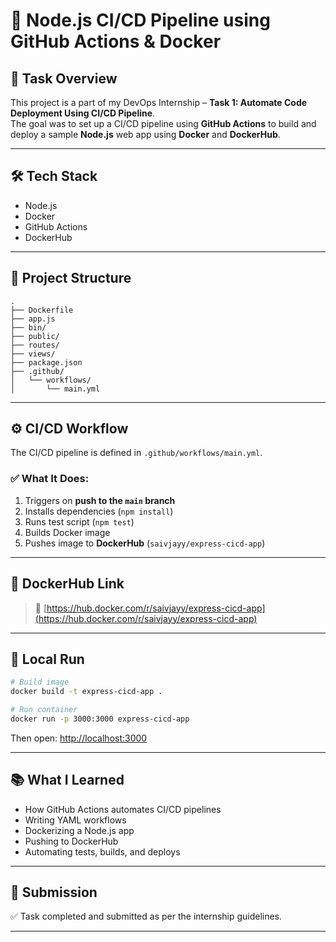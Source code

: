 # 🚀 Node.js CI/CD Pipeline using GitHub Actions & Docker

## 📌 Task Overview

This project is a part of my DevOps Internship – **Task 1: Automate Code Deployment Using CI/CD Pipeline**.  
The goal was to set up a CI/CD pipeline using **GitHub Actions** to build and deploy a sample **Node.js** web app using **Docker** and **DockerHub**.

---

## 🛠️ Tech Stack

- Node.js
- Docker
- GitHub Actions
- DockerHub

---

## 📂 Project Structure

```
.
├── Dockerfile
├── app.js
├── bin/
├── public/
├── routes/
├── views/
├── package.json
├── .github/
│   └── workflows/
│       └── main.yml
```

---

## ⚙️ CI/CD Workflow

The CI/CD pipeline is defined in `.github/workflows/main.yml`.

### ✅ What It Does:
1. Triggers on **push to the `main` branch**
2. Installs dependencies (`npm install`)
3. Runs test script (`npm test`)
4. Builds Docker image
5. Pushes image to **DockerHub** (`saivjayy/express-cicd-app`)

---

## 🐳 DockerHub Link

> 🔗 [https://hub.docker.com/r/saivjayy/express-cicd-app](https://hub.docker.com/r/saivjayy/express-cicd-app)

---

## 🧪 Local Run

```bash
# Build image
docker build -t express-cicd-app .

# Run container
docker run -p 3000:3000 express-cicd-app
```

Then open: [http://localhost:3000](http://localhost:3000)

---

## 📚 What I Learned

- How GitHub Actions automates CI/CD pipelines
- Writing YAML workflows
- Dockerizing a Node.js app
- Pushing to DockerHub
- Automating tests, builds, and deploys

---

## 📁 Submission

✅ Task completed and submitted as per the internship guidelines.

---

